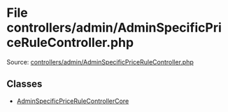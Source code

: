 File controllers/admin/AdminSpecificPriceRuleController.php
=========

Source: [controllers/admin/AdminSpecificPriceRuleController.php](https://github.com/PrestaShop/PrestaShop/blob/1.6.0.11/controllers/admin/AdminSpecificPriceRuleController.php)


Classes
-------

* [AdminSpecificPriceRuleControllerCore](class.AdminSpecificPriceRuleControllerCore.md)

